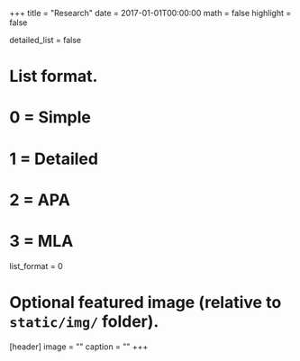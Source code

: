 +++
title = "Research"
date = 2017-01-01T00:00:00
math = false
highlight = false

detailed_list = false

# List format.
#   0 = Simple
#   1 = Detailed
#   2 = APA
#   3 = MLA
list_format = 0

# Optional featured image (relative to `static/img/` folder).
[header]
image = ""
caption = ""
+++
